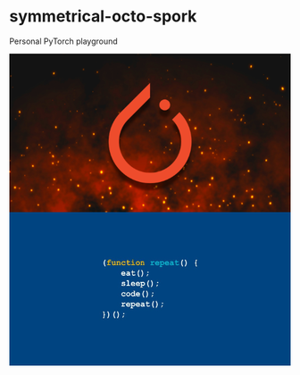 # symmetrical-octo-spork
Personal PyTorch playground

<img align="left" title="Torch" src="Images/PyTorch_ZTM.png"/>
<img align="left" title="Motivation" src="Images/motivation.jpeg"/>